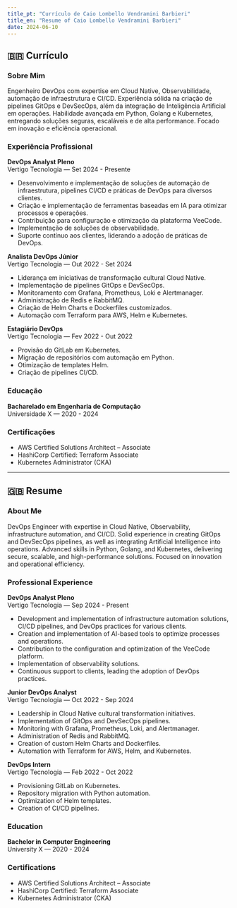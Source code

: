 ```yaml
---
title_pt: "Currículo de Caio Lombello Vendramini Barbieri"
title_en: "Resume of Caio Lombello Vendramini Barbieri"
date: 2024-06-10
---
```


## 🇧🇷 Currículo

### Sobre Mim

Engenheiro DevOps com expertise em Cloud Native, Observabilidade, automação de infraestrutura e CI/CD. Experiência sólida na criação de pipelines GitOps e DevSecOps, além da integração de Inteligência Artificial em operações. Habilidade avançada em Python, Golang e Kubernetes, entregando soluções seguras, escaláveis e de alta performance. Focado em inovação e eficiência operacional.

### Experiência Profissional

**DevOps Analyst Pleno**  
Vertigo Tecnologia — Set 2024 - Presente

- Desenvolvimento e implementação de soluções de automação de infraestrutura, pipelines CI/CD e práticas de DevOps para diversos clientes.
- Criação e implementação de ferramentas baseadas em IA para otimizar processos e operações.
- Contribuição para configuração e otimização da plataforma VeeCode.
- Implementação de soluções de observabilidade.
- Suporte contínuo aos clientes, liderando a adoção de práticas de DevOps.

**Analista DevOps Júnior**  
Vertigo Tecnologia — Out 2022 - Set 2024

- Liderança em iniciativas de transformação cultural Cloud Native.
- Implementação de pipelines GitOps e DevSecOps.
- Monitoramento com Grafana, Prometheus, Loki e Alertmanager.
- Administração de Redis e RabbitMQ.
- Criação de Helm Charts e Dockerfiles customizados.
- Automação com Terraform para AWS, Helm e Kubernetes.

**Estagiário DevOps**  
Vertigo Tecnologia — Fev 2022 - Out 2022

- Provisão do GitLab em Kubernetes.
- Migração de repositórios com automação em Python.
- Otimização de templates Helm.
- Criação de pipelines CI/CD.

### Educação

**Bacharelado em Engenharia de Computação**  
Universidade X — 2020 - 2024

### Certificações

- AWS Certified Solutions Architect – Associate
- HashiCorp Certified: Terraform Associate
- Kubernetes Administrator (CKA)

---

## 🇬🇧 Resume

### About Me

DevOps Engineer with expertise in Cloud Native, Observability, infrastructure automation, and CI/CD. Solid experience in creating GitOps and DevSecOps pipelines, as well as integrating Artificial Intelligence into operations. Advanced skills in Python, Golang, and Kubernetes, delivering secure, scalable, and high-performance solutions. Focused on innovation and operational efficiency.

### Professional Experience

**DevOps Analyst Pleno**  
Vertigo Tecnologia — Sep 2024 - Present

- Development and implementation of infrastructure automation solutions, CI/CD pipelines, and DevOps practices for various clients.
- Creation and implementation of AI-based tools to optimize processes and operations.
- Contribution to the configuration and optimization of the VeeCode platform.
- Implementation of observability solutions.
- Continuous support to clients, leading the adoption of DevOps practices.

**Junior DevOps Analyst**  
Vertigo Tecnologia — Oct 2022 - Sep 2024

- Leadership in Cloud Native cultural transformation initiatives.
- Implementation of GitOps and DevSecOps pipelines.
- Monitoring with Grafana, Prometheus, Loki, and Alertmanager.
- Administration of Redis and RabbitMQ.
- Creation of custom Helm Charts and Dockerfiles.
- Automation with Terraform for AWS, Helm, and Kubernetes.

**DevOps Intern**  
Vertigo Tecnologia — Feb 2022 - Oct 2022

- Provisioning GitLab on Kubernetes.
- Repository migration with Python automation.
- Optimization of Helm templates.
- Creation of CI/CD pipelines.

### Education

**Bachelor in Computer Engineering**  
University X — 2020 - 2024

### Certifications

- AWS Certified Solutions Architect – Associate
- HashiCorp Certified: Terraform Associate
- Kubernetes Administrator (CKA)
